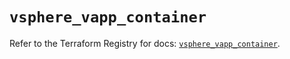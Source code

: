 # `vsphere_vapp_container`

Refer to the Terraform Registry for docs: [`vsphere_vapp_container`](https://registry.terraform.io/providers/vmware/vsphere/2.14.2/docs/resources/vapp_container).
